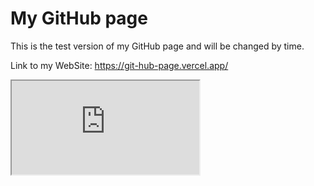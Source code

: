# My GitHub page

This is the test version of my GitHub page and will be changed by time.

Link to my WebSite: https://git-hub-page.vercel.app/

<iframe src="https://git-hub-page.vercel.app/" title="My Web page"></iframe>
